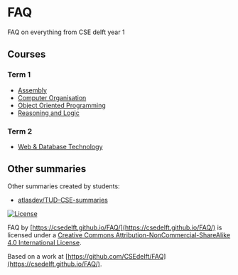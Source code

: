 # FAQ

FAQ on everything from CSE delft year 1

## Courses

### Term 1

- [Assembly](computer-organisation/assembly.md)
- [Computer Organisation](computer-organisation/not-assembly.md)
- [Object Oriented Programming](object-oriented-programming/BasicsToJava.md)
- [Reasoning and Logic](reasoning-and-logic/README.md)

### Term 2

- [Web & Database Technology](web-and-database-technology/README.md)

## Other summaries

Other summaries created by students:

- [atlasdev/TUD-CSE-summaries](https://github.com/AtlasDev/TUD-CSE-summaries)

[![License](https://i.creativecommons.org/l/by-nc-sa/4.0/88x31.png)](http://creativecommons.org/licenses/by-nc-sa/4.0/)

FAQ by [https://csedelft.github.io/FAQ/](https://csedelft.github.io/FAQ/) is licensed
under a [Creative Commons Attribution-NonCommercial-ShareAlike 4.0 International License](http://creativecommons.org/licenses/by-nc-sa/4.0/).

Based on a work at [https://github.com/CSEdelft/FAQ](https://csedelft.github.io/FAQ/).
